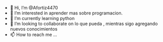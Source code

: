- 👋 Hi, I’m @Afortiz4470
- 👀 I’m interested in aprender mas sobre programacion.
- 🌱 I’m currently learning python
- 💞️ I’m looking to collaborate on lo que pueda , mientras sigo agregando nuevos conocimientos
- 📫 How to reach me ...

<!---
Afortiz4470/Afortiz4470 is a ✨ special ✨ repository because its `README.md` (this file) appears on your GitHub profile.
You can click the Preview link to take a look at your changes.
--->
